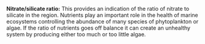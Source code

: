 **Nitrate/silicate ratio:** This provides an indication of the ratio of nitrate to silicate in the region. Nutrients play an important role in the health of marine ecosystems controlling the abundance of many species of phytoplankton or algae. If the ratio of nutrients goes off balance it can create an unhealthy system by producing either too much or too little algae.     